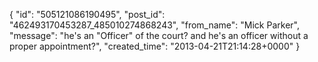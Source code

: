 {
   "id": "505121086190495",
   "post_id": "462493170453287_485010274868243",
   "from_name": "Mick Parker",
   "message": "he's an \"Officer\" of the court? and he's an officer without a proper appointment?",
   "created_time": "2013-04-21T21:14:28+0000"
 }

